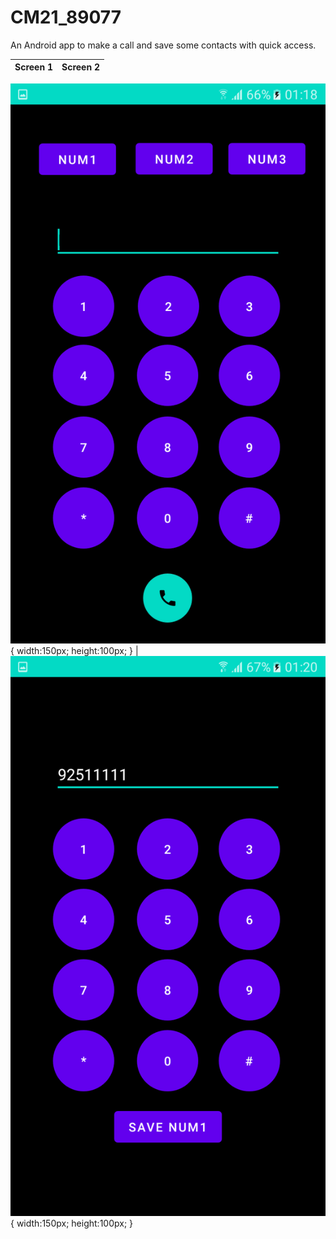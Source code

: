 # CM21_89077


An Android app to make a call and save some contacts with quick access. <br /> 


   Screen 1   |   Screen 2
--- | ---
![alt text](MakeaCall/img/img1.png "screen1.png"){
   width:150px;
   height:100px;
} | ![alt text](MakeaCall/img/img2.png "screen2.png"){
   width:150px;
   height:100px;
}

